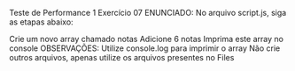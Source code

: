 Teste de Performance 1
Exercício 07
ENUNCIADO:
No arquivo script.js, siga as etapas abaixo:

Crie um novo array chamado notas
Adicione 6 notas
Imprima este array no console
OBSERVAÇÕES:
Utilize console.log para imprimir o array
Não crie outros arquivos, apenas utilize os arquivos presentes no Files